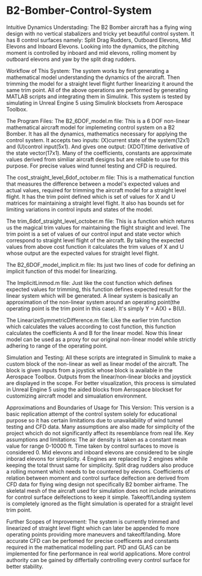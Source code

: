 # B2-Bomber-Control-System
Intuitive Dynamics Understading:
  The B2 Bomber aircraft has a flying wing design with no vertical stabalizers and tricky yet beautiful control system. It has 8 control surfaces namely: 
  Split Drag Rudders, Outboard Elevons, Mid Elevons and Inboard Elevons. 
  Looking into the dynamics, the pitching moment is controlled by inboard and mid elevons, rolling moment by outboard elevons and yaw by the split drag rudders.

Workflow of This System:
  The system works by first generating a mathematical model understanding the dynamics of the aircraft. 
  Then trimming the model for a straight level flight further linearizing it around the same trim point.
  All of the above operations are performed by generating MATLAB scripts and integrating them in Simulink.
  This system is tested by simulating in Unreal Engine 5 using Simulink blocksets from Aerospace Toolbox.

The Program Files:
  The B2_6DOF_model.m file:
    This is a 6 DOF non-linear mathematical aircraft model for implemeting control system on a B2 Bomber. It has all the dynamics, mathematics necessary for applying the control system.
    It accepts two inputs: (X)current state of the system(12x1) and (U)control input(5x1). And gives one output: (XDOT)time derivative of the state vector(17x1).
    Many of the coefficients, constants are approximate values derived from similiar aircraft designs but are reliable to use for this purpose. For precise values wind tunnel testing and CFD is required.
  
  The cost_straight_level_6dof_october.m file:
    This is a mathematical function that measures the difference between a model's expected values and actual values, required for trimming the aircraft model for a straight level flight.
    It has the trim point defined which is set of values for X and U matrices for maintaining a straight level flight.
    It also has bounds set for limiting variations in control inputs and states of the model.
  
  The trim_6dof_straight_level_october.m file:
    This is a function which returns us the magical trim values for maintaining the flight straight and level. The trim point is a set of values of our control input and state vector which correspond
    to straight level flight of the aircraft. By taking the expected values from above cost function it calculates the trim values of X and U whose output are the expected values for straight level flight.
  
  The B2_6DOF_model_implicit.m file:
    Its just two lines of code for defining an implicit function of this model for linearizing.
  
  The ImplicitLinmod.m file:
    Just like the cost function which defines expected values for trimming, this function defines expected result for the linear system which will be generated. A linear system is basically an approximation 
    of the non-linear system around an operating point(the operating point is the trim point in this case). It's simply Y = A(X) + B(U).
  
  The LinearizeSymmetricDifference.m file:
    Like the earlier trim function which calculates the values according to cost function, this function calculates the coefficients A and B for the linear model. Now this linear model can be used as a proxy
    for our original non-linear model while strictly adhering to range of the operating point.

Simulation and Testing:
  All these scripts are integrated in Simulink to make a custom block of the non-linear as well as linear model of the aircraft. The block is given inputs from a joystick whose block is available in the
  Aerospace Toolbox. Outputs from the linear/non-linear blocks and joystick are displayed in the scope.
  For better visualization, this process is simulated in Unreal Engine 5 using the aided blocks from Aerospace blockset for customizing aircraft model and simualation environment.

Approximations and Boundaries of Usage for This Version:
  This version is a basic replication attempt of the control system solely for educational purpose so it has certain limitations due to unavailability of wind tunnel testing and CFD data.
  Many assumptions are also made for simplicity of the project whcich do not significantly affect its resemblance from real life. Key assumptions and limitations:
     The air density is taken as a constant mean value for range 0-10000 ft.
     Time taken by control surfaces to move is considered 0.
     Mid elevons and inboard elevons are considered to be single inborad elevons for simplicity.
     4 Engines are replaced by 2 engines while keeping the total thrust same for simplicity.
     Split drag rudders also produce a rolling moment which needs to be countered by elevons.
     Coefficients of relation between moment and control surface delfection are derived from CFD data for flying wing design not specifically B2 bomber airframe.
     The skeletal mesh of the aircraft used for simulation does not include animations for control surface delfelections to keep it simple.
     Takeoff/Landing system is completely ignored as the flight simulation is operated for a straight level trim point.

Further Scopes of Improvement:
  The system is currently trimmed and linearized of straight level flight which can later be appended fo more operating points providing more maneuvers and takeoff/landing.
  More accurate CFD can be perfomed for precise coefficents and constants required in the mathematical modelling part.
  PID and GLAS can be implemented for fine performance in real world applications.
  More control authority can be gained by differtially controlling every control surface for better stability.
  
